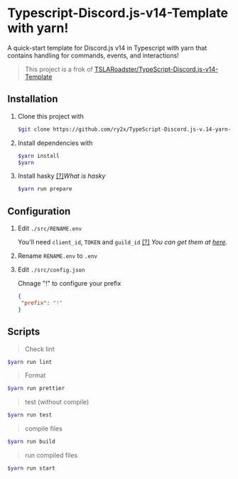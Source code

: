 # Typescript-Discord.js-v14-Template with yarn!

A quick-start template for Discord.js v14 in Typescript with yarn that contains handling for commands, events, and interactions!

> This project is a frok of [TSLARoadster/TypeScript-Discord.js-v14-Template](https://github.com/TSLARoadster/TypeScript-Discord.js-v14-Template)

## Installation

1. Clone this project with
   ```bash
   $git clone https://github.com/ry2x/TypeScript-Discord.js-v.14-yarn-template.git
   ```
2. Install dependencies with
   ```bash
   $yarn install
   $yarn
   ```
3. Install hasky [[?]](https://www.npmjs.com/package/husky)_What is hasky_
   ```bash
   $yarn run prepare
   ```

## Configuration
1. Edit `./src/RENAME.env`


   You'll need `client_id`, `TOKEN` and `guild_id`  [[?]](https://discord.com/developers/applications) _You can get them at [here](https://discord.com/developers/applications)._

2. Rename `RENAME.env` to `.env`
3. Edit `./src/config.json`
   
   Chnage "!" to configure your prefix
   ```json
   {
    "prefix": "!"  
   }
   ```
## Scripts
> Check lint
 ```bash
$yarn run lint
```
> Format
```bash
$yarn run prettier
```
> test (without compile)
```bash
$yarn run test
```
> compile files
```bash
$yarn run build
```
> run compiled files
```bash
$yarn run start
```
